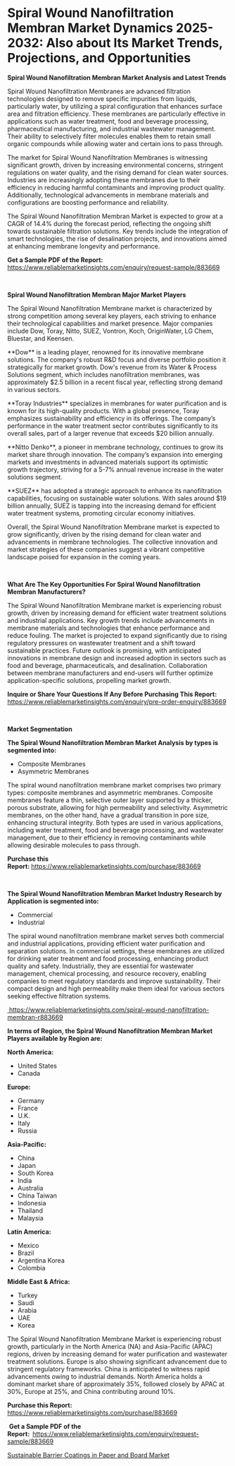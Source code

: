 <p><h1>Spiral Wound Nanofiltration Membran Market Dynamics 2025-2032: Also about Its Market Trends, Projections, and Opportunities</h1></p><p><strong>Spiral Wound Nanofiltration Membran Market Analysis and Latest Trends</strong></p>
<p><p>Spiral Wound Nanofiltration Membranes are advanced filtration technologies designed to remove specific impurities from liquids, particularly water, by utilizing a spiral configuration that enhances surface area and filtration efficiency. These membranes are particularly effective in applications such as water treatment, food and beverage processing, pharmaceutical manufacturing, and industrial wastewater management. Their ability to selectively filter molecules enables them to retain small organic compounds while allowing water and certain ions to pass through.</p><p>The market for Spiral Wound Nanofiltration Membranes is witnessing significant growth, driven by increasing environmental concerns, stringent regulations on water quality, and the rising demand for clean water sources. Industries are increasingly adopting these membranes due to their efficiency in reducing harmful contaminants and improving product quality. Additionally, technological advancements in membrane materials and configurations are boosting performance and reliability. </p><p>The Spiral Wound Nanofiltration Membran Market is expected to grow at a CAGR of 14.4% during the forecast period, reflecting the ongoing shift towards sustainable filtration solutions. Key trends include the integration of smart technologies, the rise of desalination projects, and innovations aimed at enhancing membrane longevity and performance.</p></p>
<p><strong>Get a Sample PDF of the Report:&nbsp;</strong> <a href="https://www.reliablemarketinsights.com/enquiry/request-sample/883669?utm_campaign=2010&utm_medium=2&utm_source=Github&utm_content=ia&utm_term=01022025&utm_id=spiral-wound-nanofiltration-membran">https://www.reliablemarketinsights.com/enquiry/request-sample/883669</a></p>
<p>&nbsp;</p>
<p><strong>Spiral Wound Nanofiltration Membran Major Market Players</strong></p>
<p><p>The Spiral Wound Nanofiltration Membrane market is characterized by strong competition among several key players, each striving to enhance their technological capabilities and market presence. Major companies include Dow, Toray, Nitto, SUEZ, Vontron, Koch, OriginWater, LG Chem, Bluestar, and Keensen.</p><p>**Dow** is a leading player, renowned for its innovative membrane solutions. The company's robust R&D focus and diverse portfolio position it strategically for market growth. Dow's revenue from its Water & Process Solutions segment, which includes nanofiltration membranes, was approximately $2.5 billion in a recent fiscal year, reflecting strong demand in various sectors.</p><p>**Toray Industries** specializes in membranes for water purification and is known for its high-quality products. With a global presence, Toray emphasizes sustainability and efficiency in its offerings. The company’s performance in the water treatment sector contributes significantly to its overall sales, part of a larger revenue that exceeds $20 billion annually.</p><p>**Nitto Denko**, a pioneer in membrane technology, continues to grow its market share through innovation. The company’s expansion into emerging markets and investments in advanced materials support its optimistic growth trajectory, striving for a 5-7% annual revenue increase in the water solutions segment.</p><p>**SUEZ** has adopted a strategic approach to enhance its nanofiltration capabilities, focusing on sustainable water solutions. With sales around $19 billion annually, SUEZ is tapping into the increasing demand for efficient water treatment systems, promoting circular economy initiatives.</p><p>Overall, the Spiral Wound Nanofiltration Membrane market is expected to grow significantly, driven by the rising demand for clean water and advancements in membrane technologies. The collective innovation and market strategies of these companies suggest a vibrant competitive landscape poised for expansion in the coming years.</p></p>
<p>&nbsp;</p>
<p><strong>What Are The Key Opportunities For Spiral Wound Nanofiltration Membran Manufacturers?</strong></p>
<p><p>The Spiral Wound Nanofiltration Membrane market is experiencing robust growth, driven by increasing demand for efficient water treatment solutions and industrial applications. Key growth trends include advancements in membrane materials and technologies that enhance performance and reduce fouling. The market is projected to expand significantly due to rising regulatory pressures on wastewater treatment and a shift toward sustainable practices. Future outlook is promising, with anticipated innovations in membrane design and increased adoption in sectors such as food and beverage, pharmaceuticals, and desalination. Collaboration between membrane manufacturers and end-users will further optimize application-specific solutions, propelling market growth.</p></p>
<p><strong>Inquire or Share Your Questions If Any Before Purchasing This Report:</strong> <a href="https://www.reliablemarketinsights.com/enquiry/pre-order-enquiry/883669?utm_campaign=2010&utm_medium=2&utm_source=Github&utm_content=ia&utm_term=01022025&utm_id=spiral-wound-nanofiltration-membran">https://www.reliablemarketinsights.com/enquiry/pre-order-enquiry/883669</a></p>
<p>&nbsp;</p>
<p><strong>Market Segmentation</strong></p>
<p><strong>The Spiral Wound Nanofiltration Membran Market Analysis by types is segmented into:</strong></p>
<p><ul><li>Composite Membranes</li><li>Asymmetric Membranes</li></ul></p>
<p><p>The spiral wound nanofiltration membrane market comprises two primary types: composite membranes and asymmetric membranes. Composite membranes feature a thin, selective outer layer supported by a thicker, porous substrate, allowing for high permeability and selectivity. Asymmetric membranes, on the other hand, have a gradual transition in pore size, enhancing structural integrity. Both types are used in various applications, including water treatment, food and beverage processing, and wastewater management, due to their efficiency in removing contaminants while allowing desirable molecules to pass through.</p></p>
<p><strong>Purchase this Report:&nbsp;</strong><a href="https://www.reliablemarketinsights.com/purchase/883669?utm_campaign=2010&utm_medium=2&utm_source=Github&utm_content=ia&utm_term=01022025&utm_id=spiral-wound-nanofiltration-membran">https://www.reliablemarketinsights.com/purchase/883669</a></p>
<p>&nbsp;</p>
<p><strong>The Spiral Wound Nanofiltration Membran Market Industry Research by Application is segmented into:</strong></p>
<p><ul><li>Commercial</li><li>Industrial</li></ul></p>
<p><p>The spiral wound nanofiltration membrane market serves both commercial and industrial applications, providing efficient water purification and separation solutions. In commercial settings, these membranes are utilized for drinking water treatment and food processing, enhancing product quality and safety. Industrially, they are essential for wastewater management, chemical processing, and resource recovery, enabling companies to meet regulatory standards and improve sustainability. Their compact design and high permeability make them ideal for various sectors seeking effective filtration systems.</p></p>
<p><a href="https://www.reliablemarketinsights.com/spiral-wound-nanofiltration-membran-r883669?utm_campaign=2010&utm_medium=2&utm_source=Github&utm_content=ia&utm_term=01022025&utm_id=spiral-wound-nanofiltration-membran">&nbsp;https://www.reliablemarketinsights.com/spiral-wound-nanofiltration-membran-r883669</a></p>
<p><strong>In terms of Region, the Spiral Wound Nanofiltration Membran Market Players available by Region are:</strong></p>
<p>
    <p> <strong> North America: </strong>
        <ul>
            <li>United States</li>
            <li>Canada</li>
        </ul>
        </p> 
    <p> <strong> Europe: </strong>
        <ul>
            <li>Germany</li>
            <li>France</li>
            <li>U.K.</li>
            <li>Italy</li>
            <li>Russia</li>
        </ul>
        </p> 
    <p> <strong> Asia-Pacific: </strong>
        <ul>
            <li>China</li>
            <li>Japan</li>
            <li>South Korea</li>
            <li>India</li>
            <li>Australia</li>
            <li>China Taiwan</li>
            <li>Indonesia</li>
            <li>Thailand</li>
            <li>Malaysia</li>
        </ul>
        </p> 
    <p> <strong> Latin America: </strong>
        <ul>
            <li>Mexico</li>
            <li>Brazil</li>
            <li>Argentina Korea</li>
            <li>Colombia</li>
        </ul>
        </p> 
    <p> <strong> Middle East & Africa: </strong>
        <ul>
            <li>Turkey</li>
            <li>Saudi</li>
            <li>Arabia</li>
            <li>UAE</li>
            <li>Korea</li>
        </ul>
    </p>
    </p>
<p><p>The Spiral Wound Nanofiltration Membrane Market is experiencing robust growth, particularly in the North America (NA) and Asia-Pacific (APAC) regions, driven by increasing demand for water purification and wastewater treatment solutions. Europe is also showing significant advancement due to stringent regulatory frameworks. China is anticipated to witness rapid advancements owing to industrial demands. North America holds a dominant market share of approximately 35%, followed closely by APAC at 30%, Europe at 25%, and China contributing around 10%.</p></p>
<p><strong>Purchase this Report: </strong><a href="https://www.reliablemarketinsights.com/purchase/883669?utm_campaign=2010&utm_medium=2&utm_source=Github&utm_content=ia&utm_term=01022025&utm_id=spiral-wound-nanofiltration-membran">https://www.reliablemarketinsights.com/purchase/883669</a></p>
<p>&nbsp;<strong>Get a Sample PDF of the Report:&nbsp;&nbsp;</strong><a href="https://www.reliablemarketinsights.com/enquiry/request-sample/883669?utm_campaign=2010&utm_medium=2&utm_source=Github&utm_content=ia&utm_term=01022025&utm_id=spiral-wound-nanofiltration-membran">https://www.reliablemarketinsights.com/enquiry/request-sample/883669</a></p>
<p><strong></strong></p>
<p><p><a href="https://github.com/mahnoor2003/Market-Research-Report-List-7/blob/main/sustainable-barrier-coatings-in-paper-and-board-market.md?utm_campaign=2010&utm_medium=2&utm_source=Github&utm_content=ia&utm_term=01022025&utm_id=spiral-wound-nanofiltration-membran">Sustainable Barrier Coatings in Paper and Board Market</a></p></p>